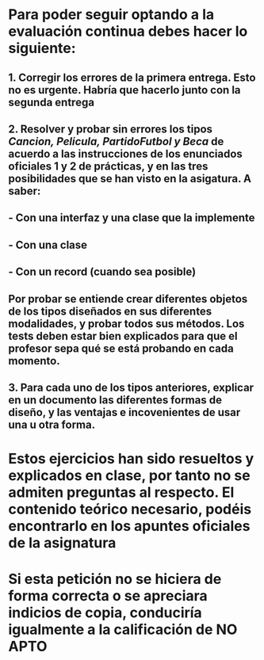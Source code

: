 # Para poder seguir optando a la evaluación continua debes hacer lo siguiente:
## 1. Corregir los errores de la primera entrega. Esto no es urgente. Habría que hacerlo junto con la segunda entrega
## 2. Resolver y probar sin errores los tipos *Cancion, Pelicula, PartidoFutbol y Beca* de acuerdo a las instrucciones de los enunciados oficiales 1 y 2 de prácticas, y en las tres posibilidades que se han visto en la asigatura. A saber:
  ## - Con una interfaz y una clase que la implemente
  ## - Con una clase
  ## - Con un record (cuando sea posible)
## Por probar se entiende crear diferentes objetos de los tipos diseñados en sus diferentes modalidades, y probar todos sus métodos. Los tests deben estar bien explicados para que el profesor sepa qué se está probando en cada momento.
## 3. Para cada uno de los tipos anteriores, explicar en un documento las diferentes formas de diseño, y las ventajas e incovenientes de usar una u otra forma.
# Estos ejercicios han sido resueltos y explicados en clase, por tanto no se admiten preguntas al respecto. El contenido teórico necesario, podéis encontrarlo en los apuntes oficiales de la asignatura
# Si esta petición no se hiciera de forma correcta o se apreciara indicios de copia, conduciría igualmente a la calificación de NO APTO
